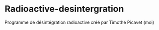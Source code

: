 # Radioactive-desintergration
Programme de désintégration radioactive créé par Timothé Picavet (moi)
